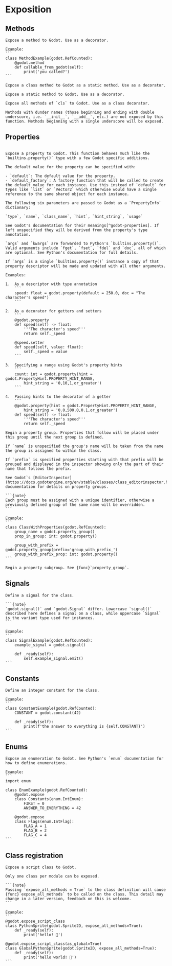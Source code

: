 # Exposition

## Methods

````{function} method(func)
Expose a method to Godot. Use as a decorator.

Example:
```
class MethodExample(godot.RefCounted):
	@godot.method
	def callable_from_godot(self):
		print('you called?')
```
````

```{function} classmethod(func)
Expose a class method to Godot as a static method. Use as a decorator.
```

```{function} staticmethod(func)
Expose a static method to Godot. Use as a decorator.
```

```{function} expose_all_methods(cls)
Expose all methods of `cls` to Godot. Use as a class decorator.

Methods with dunder names (those beginning and ending with double underscore, i.e. `__init__`, `__add__`, etc.) are not exposed by this function. Methods beginning with a single underscore will be exposed.
```


## Properties

````{function} property(*args, default = unspecified, default_factory = unspecified, type: godot.Variant.Type = unspecified, name: str = unspecified, class_name: str = unspecified, hint: godot.PropertyHint = unspecified, hint_string: str = unspecified, usage: godot.PropertyUsageFlags = unspecified, **kwargs)

Expose a property to Godot. This function behaves much like the `builtins.property()` type with a few Godot specific additions.

The default value for the property can be specified with:

- `default`: The default value for the property.
- `default_factory`: A factory function that will be called to create the default value for each instance. Use this instead of `default` for types like `list` or `Vector2` which otherwise would have a single reference to the same shared object for each instance.

The following six parameters are passed to Godot as a `PropertyInfo` dictionary:

`type`, `name`, `class_name`, `hint`, `hint_string`, `usage`

See Godot's documentation for their meanings[^godot-properties]. If left unspecified they will be derived from the property's type annotation.

`args` and `kwargs` are forwarded to Python's `builtins.property()`. Valid arguments include `fget`, `fset`, `fdel` and `doc`, all of which are optional. See Python's documentation for full details.

If `args` is a single `builtins.property()` instance a copy of that property descriptor will be made and updated with all other arguments.

Examples:

1.	As a descriptor with type annotation
	```
	speed: float = godot.property(default = 250.0, doc = "The character's speed")
	```

2.	As a decorator for getters and setters
	```
	@godot.property
	def speed(self) -> float:
		'''The character's speed'''
		return self._speed

	@speed.setter
	def speed(self, value: float):
		self._speed = value
	```

3.	Specifying a range using Godot's property hints
	```
	count: int = godot.property(hint = godot.PropertyHint.PROPERTY_HINT_RANGE,
		hint_string = '0,10,1,or_greater')
	```

4.	Passing hints to the decorator of a getter
	```
	@godot.property(hint = godot.PropertyHint.PROPERTY_HINT_RANGE,
		hint_string = '0.0,500.0,0.1,or_greater')
	def speed(self) -> float:
		'''The character's speed'''
		return self._speed
````

````{function} property_group(name: str = unspecified, *, prefix: str = unspecified)
Begin a property group. Properties that follow will be placed under this group until the next group is defined.

If `name` is unspecified the group's name will be taken from the name the group is assigned to within the class.

If `prefix` is specified properties starting with that prefix will be grouped and displayed in the inspector showing only the part of their name that follows the prefix.

See Godot`s [EditorInspector](https://docs.godotengine.org/en/stable/classes/class_editorinspector.html) documentation for details on property groups.

```{note}
Each group must be assigned with a unique identifier, otherwise a previously defined group of the same name will be overridden.
```

Example:
```
class ClassWithProperties(godot.RefCounted):
	group_name = godot.property_group()
	prop_in_group: int: godot.property()

	group_with_prefix = godot.property_group(prefix='group_with_prefix_')
	group_with_prefix_prop: int: godot.property()
```
````

```{function} property_subgroup(name: str = unspecified, *, prefix: str = unspecified)
Begin a property subgroup. See {func}`property_group`.
```


## Signals

````{function} signal()
Define a signal for the class.

```{note}
`godot.signal()` and `godot.Signal` differ. Lowercase `signal()` described here defines a signal on a class, while uppercase `Signal` is the variant type used for instances.
```

Example:
```
class SignalExample(godot.RefCounted):
	example_signal = godot.signal()

	def _ready(self):
		self.example_signal.emit()
```
````


## Constants

````{function} constant(value: int)
Define an integer constant for the class.

Example:
```
class ConstantExample(godot.RefCounted):
	CONSTANT = godot.constant(42)

	def _ready(self):
		print(f'the answer to everything is {self.CONSTANT}')
```
````


## Enums

````{function} expose(enum)
Expose an enumeration to Godot. See Python's `enum` documentation for how to define enumerations.

Example:
```
import enum

class EnumExample(godot.RefCounted):
	@godot.expose
	class Constants(enum.IntEnum):
		FIRST = 0
		ANSWER_TO_EVERYTHING = 42

	@godot.expose
	class Flags(enum.IntFlag):
		FLAG_A = 1
		FLAG_B = 2
		FLAG_C = 4
```
````


## Class registration

````{function} expose_script_class(cls: type | None = None, name: str | None = None, as_global: bool = False, icon: str | None = None, tool: bool = False)
Expose a script class to Godot.

Only one class per module can be exposed.

```{note}
Passing `expose_all_methods = True` to the class definition will cause {func}`expose_all_methods` to be called on the class. This detail may change in a later version, feedback on this is welcome.
```

Example:
```
@godot.expose_script_class
class PythonSprite(godot.Sprite2D, expose_all_methods=True):
	def _ready(self):
		print('hello! 🐍')

@godot.expose_script_class(as_global=True)
class GlobalPythonSprite(godot.Sprite2D, expose_all_methods=True):
	def _ready(self):
		print('hello world! 🐍')
```
````


[^godot-properties]: Godot's property hints are documented [here](https://docs.godotengine.org/en/stable/classes/class_@globalscope.html#enum-globalscope-propertyhint)



